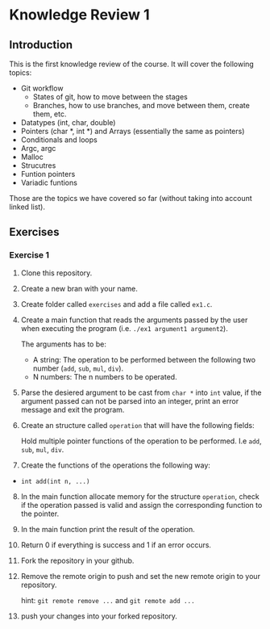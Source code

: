 # Knowledge Review 1

## Introduction

This is the first knowledge review of the course. It will cover the following topics:

- Git workflow
  - States of git, how to move between the stages
  - Branches, how to use branches, and move between them, create them, etc.
- Datatypes (int, char, double)
- Pointers (char \*, int \*) and Arrays (essentially the same as pointers)
- Conditionals and loops
- Argc, argc
- Malloc
- Strucutres
- Funtion pointers
- Variadic funtions

Those are the topics we have covered so far (without taking into account linked list).

## Exercises

### Exercise 1

1. Clone this repository.
2. Create a new bran with your name.
3. Create folder called `exercises` and add a file called `ex1.c`.
4. Create a main function that reads the arguments passed by the user when executing the program (i.e. `./ex1 argument1 argument2`).

   The arguments has to be:

   - A string: The operation to be performed between the following two number (`add`, `sub`, `mul`, `div`).
   - N numbers: The n numbers to be operated.

5. Parse the desiered argument to be cast from `char *` into `int` value, if the argument passed can not be parsed into an integer, print an error message and exit the program.
6. Create an structure called `operation` that will have the following fields:

   Hold multiple pointer functions of the operation to be performed. I.e `add`, `sub`, `mul`, `div`.

7. Create the functions of the operations the following way:

- `int add(int n, ...)`

8. In the main function allocate memory for the structure `operation`, check if the operation passed is valid and assign the corresponding function to the pointer.
9. In the main function print the result of the operation.
10. Return 0 if everything is success and 1 if an error occurs.
11. Fork the repository in your github.
12. Remove the remote origin to push and set the new remote origin to your repository.

    hint: `git remote remove ...` and `git remote add ...`

13. push your changes into your forked repository.

